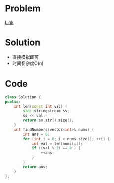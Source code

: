 # Problem
[Link](https://leetcode-cn.com/problems/find-numbers-with-even-number-of-digits/)

# Solution

* 直接模拟即可
* 时间复杂度O(n)

# Code
```cpp
class Solution {
public:
    int len(const int val) {
        std::stringstream ss;
        ss << val;
        return ss.str().size();
    }
    int findNumbers(vector<int>& nums) {
        int ans = 0;
        for (int i = 0; i < nums.size(); ++i) {
            int val = len(nums[i]);
            if ((val % 2) == 0 ) {
                ++ans;
            }
        }
        return ans;
    }
};
```
